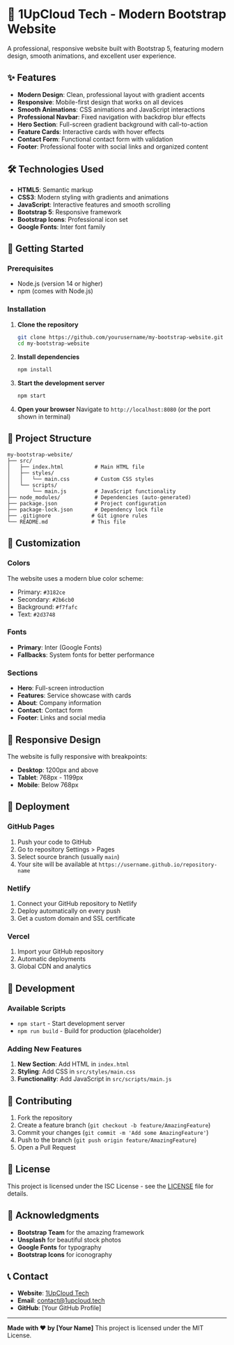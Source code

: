 # 🚀 1UpCloud Tech - Modern Bootstrap Website

A professional, responsive website built with Bootstrap 5, featuring modern design, smooth animations, and excellent user experience.

## ✨ Features

- **Modern Design**: Clean, professional layout with gradient accents
- **Responsive**: Mobile-first design that works on all devices
- **Smooth Animations**: CSS animations and JavaScript interactions
- **Professional Navbar**: Fixed navigation with backdrop blur effects
- **Hero Section**: Full-screen gradient background with call-to-action
- **Feature Cards**: Interactive cards with hover effects
- **Contact Form**: Functional contact form with validation
- **Footer**: Professional footer with social links and organized content

## 🛠️ Technologies Used

- **HTML5**: Semantic markup
- **CSS3**: Modern styling with gradients and animations
- **JavaScript**: Interactive features and smooth scrolling
- **Bootstrap 5**: Responsive framework
- **Bootstrap Icons**: Professional icon set
- **Google Fonts**: Inter font family

## 🚀 Getting Started

### Prerequisites

- Node.js (version 14 or higher)
- npm (comes with Node.js)

### Installation

1. **Clone the repository**
   ```bash
   git clone https://github.com/yourusername/my-bootstrap-website.git
   cd my-bootstrap-website
   ```

2. **Install dependencies**
   ```bash
   npm install
   ```

3. **Start the development server**
   ```bash
   npm start
   ```

4. **Open your browser**
   Navigate to `http://localhost:8080` (or the port shown in terminal)

## 📁 Project Structure

```
my-bootstrap-website/
├── src/
│   ├── index.html          # Main HTML file
│   ├── styles/
│   │   └── main.css        # Custom CSS styles
│   └── scripts/
│       └── main.js         # JavaScript functionality
├── node_modules/           # Dependencies (auto-generated)
├── package.json            # Project configuration
├── package-lock.json       # Dependency lock file
├── .gitignore             # Git ignore rules
└── README.md              # This file
```

## 🎨 Customization

### Colors
The website uses a modern blue color scheme:
- Primary: `#3182ce`
- Secondary: `#2b6cb0`
- Background: `#f7fafc`
- Text: `#2d3748`

### Fonts
- **Primary**: Inter (Google Fonts)
- **Fallbacks**: System fonts for better performance

### Sections
- **Hero**: Full-screen introduction
- **Features**: Service showcase with cards
- **About**: Company information
- **Contact**: Contact form
- **Footer**: Links and social media

## 📱 Responsive Design

The website is fully responsive with breakpoints:
- **Desktop**: 1200px and above
- **Tablet**: 768px - 1199px
- **Mobile**: Below 768px

## 🚀 Deployment

### GitHub Pages
1. Push your code to GitHub
2. Go to repository Settings > Pages
3. Select source branch (usually `main`)
4. Your site will be available at `https://username.github.io/repository-name`

### Netlify
1. Connect your GitHub repository to Netlify
2. Deploy automatically on every push
3. Get a custom domain and SSL certificate

### Vercel
1. Import your GitHub repository
2. Automatic deployments
3. Global CDN and analytics

## 🔧 Development

### Available Scripts

- `npm start` - Start development server
- `npm run build` - Build for production (placeholder)

### Adding New Features

1. **New Section**: Add HTML in `index.html`
2. **Styling**: Add CSS in `src/styles/main.css`
3. **Functionality**: Add JavaScript in `src/scripts/main.js`

## 📝 Contributing

1. Fork the repository
2. Create a feature branch (`git checkout -b feature/AmazingFeature`)
3. Commit your changes (`git commit -m 'Add some AmazingFeature'`)
4. Push to the branch (`git push origin feature/AmazingFeature`)
5. Open a Pull Request

## 📄 License

This project is licensed under the ISC License - see the [LICENSE](LICENSE) file for details.

## 🙏 Acknowledgments

- **Bootstrap Team** for the amazing framework
- **Unsplash** for beautiful stock photos
- **Google Fonts** for typography
- **Bootstrap Icons** for iconography

## 📞 Contact

- **Website**: [1UpCloud Tech](https://1upcloud.tech)
- **Email**: contact@1upcloud.tech
- **GitHub**: [Your GitHub Profile]

---

**Made with ❤️ by [Your Name]**
This project is licensed under the MIT License.